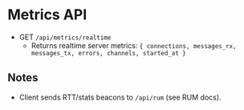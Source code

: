 # Metrics API

- GET `/api/metrics/realtime`
  - Returns realtime server metrics: `{ connections, messages_rx, messages_tx, errors, channels, started_at }`

## Notes

- Client sends RTT/stats beacons to `/api/rum` (see RUM docs).
